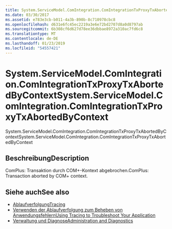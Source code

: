 ```yaml
---
title: System.ServiceModel.ComIntegration.ComIntegrationTxProxyTxAbortedByContext
ms.date: 03/30/2017
ms.assetid: e783e3cb-b011-4a3b-890b-8c710978cbc8
ms.openlocfilehash: d631e6fc45ec2219a3e6e72bd2707d8a0d8797ab
ms.sourcegitcommit: 6b308cf6d627d78ee36dbbae8972a310ac7fd6c8
ms.translationtype: MT
ms.contentlocale: de-DE
ms.lasthandoff: 01/23/2019
ms.locfileid: "54557421"
---
```

# <a name="systemservicemodelcomintegrationcomintegrationtxproxytxabortedbycontext"></a><span data-ttu-id="a6a6f-102">System.ServiceModel.ComIntegration.ComIntegrationTxProxyTxAbortedByContext</span><span class="sxs-lookup"><span data-stu-id="a6a6f-102">System.ServiceModel.ComIntegration.ComIntegrationTxProxyTxAbortedByContext</span></span>
<span data-ttu-id="a6a6f-103">System.ServiceModel.ComIntegration.ComIntegrationTxProxyTxAbortedByContext</span><span class="sxs-lookup"><span data-stu-id="a6a6f-103">System.ServiceModel.ComIntegration.ComIntegrationTxProxyTxAbortedByContext</span></span>  
  
## <a name="description"></a><span data-ttu-id="a6a6f-104">Beschreibung</span><span class="sxs-lookup"><span data-stu-id="a6a6f-104">Description</span></span>  
 <span data-ttu-id="a6a6f-105">ComPlus: Transaktion durch COM+-Kontext abgebrochen.</span><span class="sxs-lookup"><span data-stu-id="a6a6f-105">ComPlus: Transaction aborted by COM+ context.</span></span>  
  
## <a name="see-also"></a><span data-ttu-id="a6a6f-106">Siehe auch</span><span class="sxs-lookup"><span data-stu-id="a6a6f-106">See also</span></span>
- [<span data-ttu-id="a6a6f-107">Ablaufverfolgung</span><span class="sxs-lookup"><span data-stu-id="a6a6f-107">Tracing</span></span>](../../../../../docs/framework/wcf/diagnostics/tracing/index.md)
- [<span data-ttu-id="a6a6f-108">Verwenden der Ablaufverfolgung zum Beheben von Anwendungsfehlern</span><span class="sxs-lookup"><span data-stu-id="a6a6f-108">Using Tracing to Troubleshoot Your Application</span></span>](../../../../../docs/framework/wcf/diagnostics/tracing/using-tracing-to-troubleshoot-your-application.md)
- [<span data-ttu-id="a6a6f-109">Verwaltung und Diagnose</span><span class="sxs-lookup"><span data-stu-id="a6a6f-109">Administration and Diagnostics</span></span>](../../../../../docs/framework/wcf/diagnostics/index.md)
